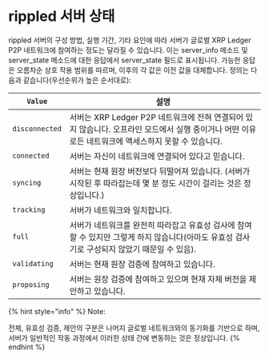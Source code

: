 # rippled 서버 상태

rippled 서버의 구성 방법, 실행 기간, 기타 요인에 따라 서버가 글로벌 XRP Ledger P2P 네트워크에 참여하는 정도는 달라질 수 있습니다. 이는 server\_info 메소드 및 server\_state 메소드에 대한 응답에서 server\_state 필드로 표시됩니다. 가능한 응답은 오름차순 상호 작용 범위를 따르며, 이후의 각 값은 이전 값을 대체합니다. 정의는 다음과 같습니다(우선순위가 높은 순서대로):

| `Value`        | 설명                                                                                         |
| -------------- | ------------------------------------------------------------------------------------------ |
| `disconnected` | 서버는 XRP Ledger P2P 네트워크에 전혀 연결되어 있지 않습니다. 오프라인 모드에서 실행 중이거나 어떤 이유로든 네트워크에 액세스하지 못할 수 있습니다. |
| `connected`    | 서버는 자신이 네트워크에 연결되어 있다고 믿습니다.                                                               |
| `syncing`      | 서버는 현재 원장 버전보다 뒤떨어져 있습니다. (서버가 시작된 후 따라잡는데 몇 분 정도 시간이 걸리는 것은 정상입니다.)                       |
| `tracking`     | 서버가 네트워크와 일치합니다.                                                                           |
| `full`         | 서버가 네트워크를 완전히 따라잡고 유효성 검사에 참여할 수 있지만 그렇게 하지 않습니다(아마도 유효성 검사기로 구성되지 않았기 때문일 수 있음).          |
| `validating`   | 서버는 현재 원장 검증에 참여하고 있습니다.                                                                   |
| `proposing`    | 서버는 원장 검증에 참여하고 있으며 현재 자체 버전을 제안하고 있습니다.                                                   |

{% hint style="info" %}
Note:

전체, 유효성 검증, 제안의 구분은 나머지 글로벌 네트워크와의 동기화를 기반으로 하며, 서버가 일반적인 작동 과정에서 이러한 상태 간에 변동하는 것은 정상입니다.
{% endhint %}

